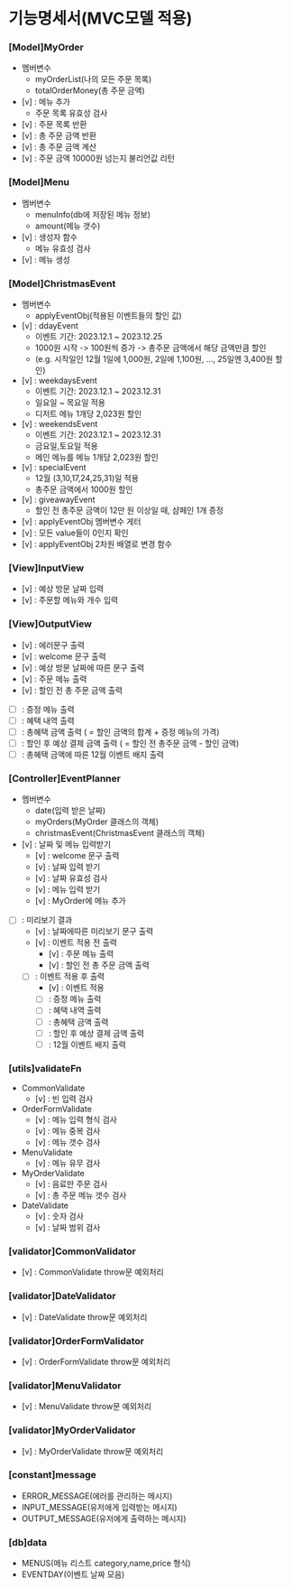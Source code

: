 # 기능명세서(MVC모델 적용)

### [Model]MyOrder

- 멤버변수
  - myOrderList(나의 모든 주문 목록)
  - totalOrderMoney(총 주문 금액)
- [v] : 메뉴 추가
  - 주문 목록 유효성 검사
- [v] : 주문 목록 반환
- [v] : 총 주문 금액 반환
- [v] : 총 주문 금액 계산
- [v] : 주문 금액 10000원 넘는지 불리언값 리턴

### [Model]Menu

- 멤버변수
  - menuInfo(db에 저장된 메뉴 정보)
  - amount(메뉴 갯수)
- [v] : 생성자 함수
  - 메뉴 유효성 검사
- [v] : 메뉴 생성

### [Model]ChristmasEvent

- 멤버변수
  - applyEventObj(적용된 이벤트들의 할인 값)
- [v] : ddayEvent
  - 이벤트 기간: 2023.12.1 ~ 2023.12.25
  - 1000원 시작 -> 100원씩 증가 -> 총주문 금액에서 해당 금액만큼 할인
  - (e.g. 시작일인 12월 1일에 1,000원, 2일에 1,100원, ..., 25일엔 3,400원 할인)
- [v] : weekdaysEvent
  - 이벤트 기간: 2023.12.1 ~ 2023.12.31
  - 일요일 ~ 목요일 적용
  - 디저트 메뉴 1개당 2,023원 할인
- [v] : weekendsEvent
  - 이벤트 기간: 2023.12.1 ~ 2023.12.31
  - 금요일,토요일 적용
  - 메인 메뉴를 메뉴 1개당 2,023원 할인
- [v] : specialEvent
  - 12월 (3,10,17,24,25,31)일 적용
  - 총주문 금액에서 1000원 할인
- [v] : giveawayEvent
  - 할인 전 총주문 금액이 12만 원 이상일 때, 샴페인 1개 증정
- [v] : applyEventObj 멤버변수 게터
- [v] : 모든 value들이 0인지 확인
- [v] : applyEventObj 2차원 배열로 변경 함수

### [View]InputView

- [v] : 예상 방문 날짜 입력
- [v] : 주문할 메뉴와 개수 입력

### [View]OutputView

- [v] : 에러문구 출력
- [v] : welcome 문구 출력
- [v] : 예상 방문 날짜에 따른 문구 출력
- [v] : 주문 메뉴 출력
- [v] : 할인 전 총 주문 금액 출력
- [ ] : 증정 메뉴 출력
- [ ] : 혜택 내역 출력
- [ ] : 총혜택 금액 출력 ( = 할인 금액의 합계 + 증정 메뉴의 가격)
- [ ] : 할인 후 예상 결제 금액 출력 ( = 할인 전 총주문 금액 - 할인 금액)
- [ ] : 총혜택 금액에 따른 12월 이벤트 배지 출력

### [Controller]EventPlanner

- 멤버변수
  - date(입력 받은 날짜)
  - myOrders(MyOrder 클래스의 객체)
  - christmasEvent(ChristmasEvent 클래스의 객체)
- [v] : 날짜 및 메뉴 입력받기
  - [v] : welcome 문구 출력
  - [v] : 날짜 입력 받기
  - [v] : 날짜 유효성 검사
  - [v] : 메뉴 입력 받기
  - [v] : MyOrder에 메뉴 추가
- [ ] : 미리보기 결과
  - [v] : 날짜에따른 미리보기 문구 출력
  - [v] : 이벤트 적용 전 출력
    - [v] : 주문 메뉴 출력
    - [v] : 할인 전 총 주문 금액 출력
  - [ ] : 이벤트 적용 후 출력
    - [v] : 이벤트 적용
    - [ ] : 증정 메뉴 출력
    - [ ] : 혜택 내역 출력
    - [ ] : 총혜택 금액 출력
    - [ ] : 할인 후 예상 결제 금액 출력
    - [ ] : 12월 이벤트 배지 출력

### [utils]validateFn

- CommonValidate
  - [v] : 빈 입력 검사
- OrderFormValidate
  - [v] : 메뉴 입력 형식 검사
  - [v] : 메뉴 중복 검사
  - [v] : 메뉴 갯수 검사
- MenuValidate
  - [v] : 메뉴 유무 검사
- MyOrderValidate
  - [v] : 음료만 주문 검사
  - [v] : 총 주문 메뉴 갯수 검사
- DateValidate
  - [v] : 숫자 검사
  - [v] : 날짜 범위 검사

### [validator]CommonValidator

- [v] : CommonValidate throw문 예외처리

### [validator]DateValidator

- [v] : DateValidate throw문 예외처리

### [validator]OrderFormValidator

- [v] : OrderFormValidate throw문 예외처리

### [validator]MenuValidator

- [v] : MenuValidate throw문 예외처리

### [validator]MyOrderValidator

- [v] : MyOrderValidate throw문 예외처리

### [constant]message

- ERROR_MESSAGE(에러를 관리하는 메시지)
- INPUT_MESSAGE(유저에게 입력받는 메시지)
- OUTPUT_MESSAGE(유저에게 출력하는 메시지)

### [db]data

- MENUS(메뉴 리스트 category,name,price 형식)
- EVENTDAY(이벤트 날짜 모음)
